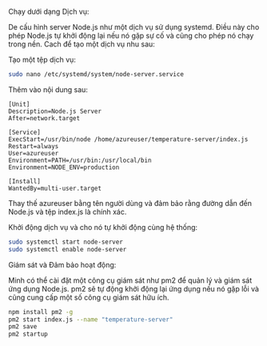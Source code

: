 Chạy dưới dạng Dịch vụ:

De cấu hình server Node.js như một dịch vụ sử dụng systemd. Điều này cho phép Node.js tự khởi động lại nếu nó gặp sự cố và cũng cho phép nó chạy trong nền.
Cach để tạo một dịch vụ nhu sau:

Tạo một tệp dịch vụ:

```bash
sudo nano /etc/systemd/system/node-server.service
```

Thêm vào nội dung sau:

```
[Unit]
Description=Node.js Server
After=network.target

[Service]
ExecStart=/usr/bin/node /home/azureuser/temperature-server/index.js
Restart=always
User=azureuser
Environment=PATH=/usr/bin:/usr/local/bin
Environment=NODE_ENV=production

[Install]
WantedBy=multi-user.target
```

Thay thế azureuser bằng tên người dùng và đảm bảo rằng đường dẫn đến Node.js và tệp index.js là chính xác.

Khởi động dịch vụ và cho nó tự khởi động cùng hệ thống:

```bash
sudo systemctl start node-server
sudo systemctl enable node-server
```

Giám sát và Đảm bảo hoạt động:

Minh có thể cài đặt một công cụ giám sát như pm2 để quản lý và giám sát ứng dụng Node.js. pm2 sẽ tự động khởi động lại ứng dụng nếu nó gặp lỗi và cũng cung cấp một số công cụ giám sát hữu ích.

```bash
npm install pm2 -g
pm2 start index.js --name "temperature-server"
pm2 save
pm2 startup
```
